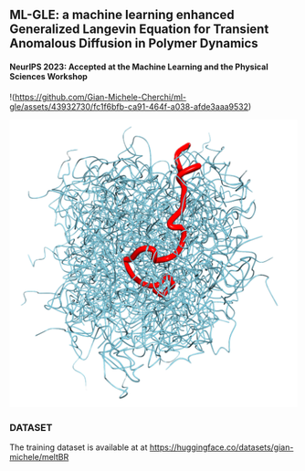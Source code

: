 ## ML-GLE: a machine learning enhanced Generalized Langevin Equation for Transient Anomalous Diffusion in Polymer Dynamics

#### NeurIPS 2023: Accepted at the Machine Learning and the Physical Sciences Workshop



!(https://github.com/Gian-Michele-Cherchi/ml-gle/assets/43932730/fc1f6bfb-ca91-464f-a038-afde3aaa9532)




![1700335536342](image/README/1700335536342.png)

### DATASET

The training dataset is available at at https://huggingface.co/datasets/gian-michele/meltBR
